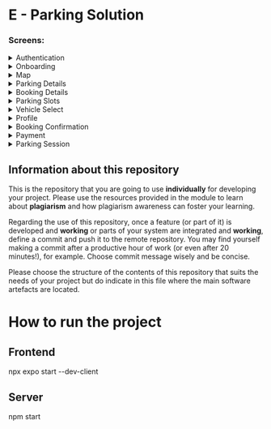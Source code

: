 # E - Parking Solution

### Screens:

<details>
<summary>Authentication</summary>
  <img src="Frontend/docs/Screens/authentication/welcome.png" alt="welcome" width="100"/>
  <img src="Frontend/docs/Screens/authentication/signup-screen.png"
  alt="sign-up" width="100"/>
  <img src="Frontend/docs/Screens/authentication/signin-screen.png" alt="sign-in" width="100"/>
  <img src="Frontend/docs/Screens/authentication/resetPassword.png" alt="resetPassword" width="100"/>
</details>
<details>
<summary>Onboarding</summary>
  <img src="Frontend/docs/Screens/onBoarding/welcome-to-e-parky.png" alt="Onboarding screen 1" width="100"/>
  <img src="Frontend/docs/Screens/onBoarding/welcome-screen-2.png" alt="Onboarding screen 2" width="100"/>
  <img src="Frontend/docs/Screens/onBoarding/welcome-screen-3.png" alt="Onboarding screen 3" width="100"/>
  <img src="Frontend/docs/Screens/onBoarding/welcome-screen-4.png" alt="Onboarding screen 4" width="100"/>
  <img src="Frontend/docs/Screens/onBoarding/welcome-with-sign-in.png" alt="Onboarding screen 3" width="100"/>
</details>
<details>
<summary>Map</summary>
  <img src="Frontend/docs/Screens/map/MapV1.png" alt="Map V1" width="100"/>
  <img src="Frontend/docs/Screens/map/MapV2.png" alt="Map V2" width="100"/>
</details>
<details>
<summary>Parking Details</summary>
  <img src="Frontend/docs/Screens/parkingDetails/parkingDetails.png" alt="Parking Details" width="100"/>
  <img src="Frontend/docs/Screens/parkingDetails/parkingDetailsV2.png" alt="Parking Details V2" width="100"/>
</details>
<details>
<summary>Booking Details</summary>
  <img src="Frontend/docs/Screens/bookingDetails/bookingDetailsV1.png" alt="Booking Details" width="100"/>
  <img src="Frontend/docs/Screens/bookingDetails/bookingDetailsV2.png" alt="Booking Details V2" width="100"/>
</details>
<details>
<summary>Parking Slots</summary>
  <img src="Frontend/docs/Screens/parkingSlots/slotsV1.png" alt="Parking Slots" width="100"/>
</details>
<details>
<summary>Vehicle Select</summary>
  <img src="Frontend/docs/Screens/vehicle/VehicleSelectV1.png" alt="Vehicle Select" width="100"/>
  <img src="Frontend/docs/Screens/vehicle/vehicleSelectV2.png" alt="Vehicle Select V2" width="100"/>
  <img src="Frontend/docs/Screens/vehicle/addVehicle.png" alt="Vehicle Select V3" width="100"/>
</details>
<details>
<summary>Profile</summary>
  <img src="Frontend/docs/Screens/profile/Profile.png" alt="Profile" width="100"/>
  <img src="Frontend/docs/Screens/profile/ProfileV2.png" alt="Profile V2" width="100"/>
</details>
<details>
<summary>Booking Confirmation</summary>
  <img src="Frontend/docs/Screens/bookingConfirmation/bookingConfirmation.png" alt="Booking Confirmation" width="100"/>
  <img src="Frontend/docs/Screens/bookingConfirmation/bookingSuccess.png" alt="Booking Confirmation V2" width="100"/>
  <img src="Frontend/docs/Screens/bookingConfirmation/ParkingTicket.png" alt="Booking Confirmation V3" width="100"/>
</details>
<details>
<summary>Payment</summary>
  <img src="Frontend/docs/Screens/payment/paymentStripe.png" alt="Payment" width="100"/>
</details>
<details>
<summary>Parking Session</summary>
  <img src="Frontend/docs/Screens/parkingSession/Parking.png" alt="Parking Session" width="100"/>
  <img src="Frontend/docs/Screens/parkingSession/ParkingV2.png" alt="Parking Session V3" width="100"/>
  <img src="Frontend/docs/Screens/parkingSession/parkingHistory.png" alt="Parking Session V2" width="100"/>
  <img src="Frontend/docs/Screens/parkingSession/ViewTicket.png" alt="Parking Session V4" width="100"/>
  <img src="Frontend/docs/Screens/parkingSession/Timer.png" alt="Parking Session V5" width="100"/>
</details>

## Information about this repository

This is the repository that you are going to use **individually** for developing your project. Please use the resources provided in the module to learn about **plagiarism** and how plagiarism awareness can foster your learning.

Regarding the use of this repository, once a feature (or part of it) is developed and **working** or parts of your system are integrated and **working**, define a commit and push it to the remote repository. You may find yourself making a commit after a productive hour of work (or even after 20 minutes!), for example. Choose commit message wisely and be concise.

Please choose the structure of the contents of this repository that suits the needs of your project but do indicate in this file where the main software artefacts are located.

# How to run the project

## Frontend

npx expo start --dev-client

## Server

npm start
